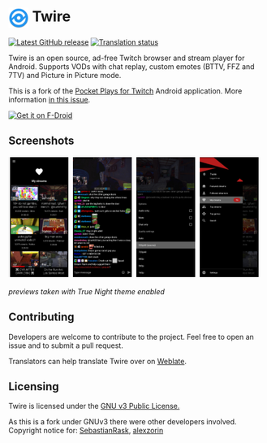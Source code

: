 <h1><img height="40" align="top" src="app/src/main/res/mipmap-xxxhdpi/ic_launcher.png"> Twire</h1>

[![Latest GitHub release](https://img.shields.io/github/v/release/twireapp/Twire)](https://github.com/twireapp/Twire/releases/)
[![Translation status](https://hosted.weblate.org/widgets/twire/-/svg-badge.svg)](https://hosted.weblate.org/engage/twire/)


Twire is an open source, ad-free Twitch browser and stream player for Android. Supports VODs with chat replay, custom emotes (BTTV, FFZ and 7TV) and Picture in Picture mode.

This is a fork of the [Pocket Plays for Twitch](https://github.com/SebastianRask/Pocket-Plays-for-Twitch) Android application. More information [in this issue](https://github.com/SebastianRask/Pocket-Plays-for-Twitch/issues/1).


[<img src="https://fdroid.gitlab.io/artwork/badge/get-it-on.png"
     alt="Get it on F-Droid"
     height="80">](https://f-droid.org/packages/com.perflyst.twire/)


## Screenshots

[<img src="fastlane/metadata/android/en-US/images/phoneScreenshots/1_my_streams.png" style="width: 23%;margin:0.5%;" />](fastlane/metadata/android/en-US/images/phoneScreenshots/1_my_streams.png)
[<img src="fastlane/metadata/android/en-US/images/phoneScreenshots/2_player.png" style="width: 23%;margin:0.5%;" />](fastlane/metadata/android/en-US/images/phoneScreenshots/2_player.png)
[<img src="fastlane/metadata/android/en-US/images/phoneScreenshots/3_player_settings.png" style="width: 23%;margin:0.5%;" />](fastlane/metadata/android/en-US/images/phoneScreenshots/3_player_settings.png)
[<img src="fastlane/metadata/android/en-US/images/phoneScreenshots/4_navigation.png" style="width: 23%;margin:0.5%;" />](fastlane/metadata/android/en-US/images/phoneScreenshots/4_navigation.png)

*previews taken with True Night theme enabled*



## Contributing

Developers are welcome to contribute to the project.
Feel free to open an issue and to submit a pull request.

Translators can help translate Twire over on [Weblate](https://hosted.weblate.org/engage/twire/).

## Licensing

Twire is licensed under the [GNU v3 Public License.](https://github.com/Perflyst/Twire/blob/master/LICENSE)

As this is a fork under GNUv3 there were other developers involved.
Copyright notice for: [SebastianRask](https://github.com/SebastianRask), [alexzorin](https://github.com/alexzorin)
